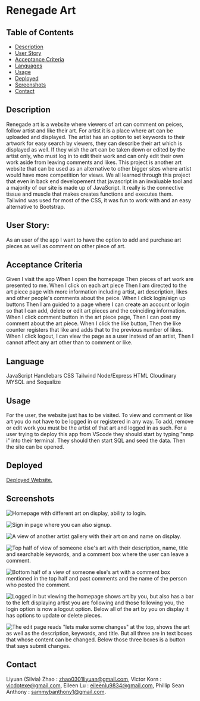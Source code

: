 # Renegade Art

## Table of Contents

- [Description](#description)
- [User Story](#user-story)
- [Acceptance Criteria](#acceptance-criteria)
- [Languages](#languages)
- [Usage](#usage)
- [Deployed](#deployed)
- [Screenshots](#screenshots)
- [Contact](#contact)

## Description

Renegade art is a website where viewers of art can comment on peices, follow artist and like their art. For artist it is a place where art can be uploaded and displayed. The artist has an option to set keywords to their artwork for easy search by viewers, they can describe their art which is displayed as well. If they wish the art can be taken down or edited by the artist only, who must log in to edit their work and can only edit their own work aside from leaving comments and likes.
This project is another art website that can be used as an alternative to other bigger sites where artist would have more competition for views. We all learned through this project that even in back end developement that javascript in an invaluable tool and a majority of our site is made up of JavaScript. It really is the connective tissue and muscle that makes creates functions and executes them. Tailwind was used for most of the CSS, it was fun to work with and an easy alternative to Bootstrap.

## User Story:

As an user of the app
I want to have the option to add and purchase art pieces as well as comment on other piece of art.

## Acceptance Criteria

Given I visit the app
When I open the homepage
Then pieces of art work are presented to me.
When I click on each art piece
Then I am directed to the art piece page with more information including artist, art description, likes and other people's comments about the peice.
When I click login/sign up buttons
Then I am guided to a page where I can create an account or login so that I can add, delete or edit art pieces and the coinciding information.  
When I click comment button in the art piece page,
Then I can post my comment about the art piece.
When I click the like button,
Then the like counter registers that like and adds that to the previous number of likes.
When I click logout, I can view the page as a user instead of an artist,
Then I cannot affect any art other than to comment or like.

## Language

JavaScript
Handlebars
CSS
Tailwind
Node/Express
HTML
Cloudinary
MYSQL and Sequalize

## Usage

For the user, the website just has to be visited. To view and comment or like art you do not have to be logged in or registered in any way. To add, remove or edit work you must be the artist of that art and logged in as such.
For a user trying to deploy this app from VScode they should start by typing "nmp i" into their terminal. They should then start SQL and seed the data. Then the site can be opened.

## Deployed

[Deployed Website.](https://renegadeart-team8.herokuapp.com/)

## Screenshots

![Homepage with different art on display, ability to login.](public/screenshots/homepage.png)

![Sign in page where you can also signup.](public/screenshots/sign-in-page.png)

![A view of another artist gallery with their art on and name on display.](public/screenshots/viewing-another-artist-gallery.png)

![Top half of view of someone else's art with their description, name, title and searchable keywords, and a comment box where the user can leave a comment.](public/screenshots/viewing-art-piece-top.png)

![Bottom half of a view of someone else's art with a comment box mentioned in the top half and past comments and the name of the person who posted the comment.](public/screenshots/viewing-art-piece-bottom.png)

![Logged in but viewing the homepage shows art by you, but also has a bar to the left displaying artist you are following and those following you, the login option is now a logout option. Below all of the art by you on display it has options to update or delete pieces.](public/screenshots/logged-in-view-dashboard.png)

![The edit page reads "lets make some changes" at the top, shows the art as well as the description, keywords, and title.  But all three are in text boxes that whose content can be changed. Below those three boxes is a button that says submit changes.](public/screenshots/edit-page.png)

## Contact

Liyuan (Silvia) Zhao : zhao0301liyuan@gmail.com,
Victor Korn : vicdotexe@gmail.com,
Eileen Lu : eileenlu9834@gmail.com,
Phillip Sean Anthony : sammybanthony1@gmail.com.
